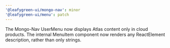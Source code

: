 ```yaml
---
'@leafygreen-ui/mongo-nav': minor
'@leafygreen-ui/menu': patch
---
```


The Mongo-Nav UserMenu now displays Atlas content only in cloud products. The internal MenuItem component now renders any ReactElement description, rather than only strings.
